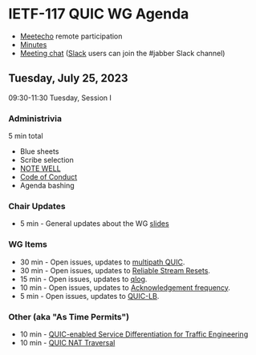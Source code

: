 # IETF-117 QUIC WG Agenda

* [Meetecho](https://meetings.conf.meetecho.com/ietf117/?group=quic) remote participation
* [Minutes](https://codimd.ietf.org/notes-ietf-117-quic)
* [Meeting chat](xmpp:quic@jabber.ietf.org?join) ([Slack](https://quicdev.slack.com/) users can join the #jabber Slack channel)

## Tuesday, July 25, 2023

09:30-11:30 Tuesday, Session I

### Administrivia

5 min total

* Blue sheets
* Scribe selection
* [NOTE WELL](https://www.ietf.org/about/note-well.html)
* [Code of Conduct](https://www.rfc-editor.org/rfc/rfc7154.html)
* Agenda bashing

### Chair Updates
* 5 min - General updates about the WG [slides](https://github.com/quicwg/wg-materials/blob/main/ietf117/chairs.pdf)

### WG Items
* 30 min - Open issues, updates to [multipath QUIC](https://datatracker.ietf.org/doc/html/draft-ietf-quic-multipath).
* 30 min - Open issues, updates to [Reliable Stream Resets](https://datatracker.ietf.org/doc/draft-ietf-quic-reliable-stream-reset/). 
* 15 min - Open issues, updates to [qlog](https://datatracker.ietf.org/doc/html/draft-ietf-quic-qlog-main-schema).
* 10 min - Open issues, updates to [Acknowledgement frequency](https://datatracker.ietf.org/doc/html/draft-ietf-quic-ack-frequency).
* 5 min - Open issues, updates to [QUIC-LB](https://datatracker.ietf.org/doc/draft-ietf-quic-load-balancers/).

### Other (aka "As Time Permits")
* 10 min - [QUIC-enabled Service Differentiation for Traffic Engineering](https://datatracker.ietf.org/doc/draft-zmlk-quic-te/)
* 10 min - [QUIC NAT Traversal](https://datatracker.ietf.org/doc/draft-seemann-quic-nat-traversal/)
